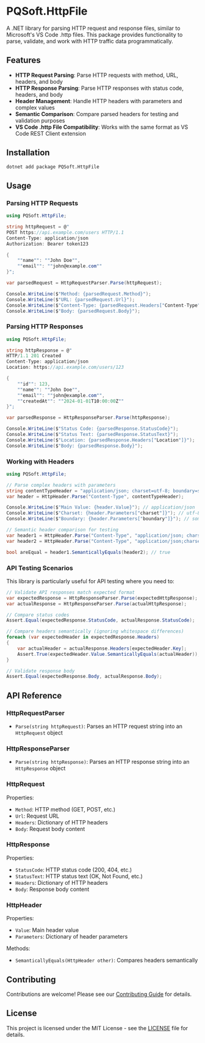 # PQSoft.HttpFile

A .NET library for parsing HTTP request and response files, similar to Microsoft's VS Code .http files. This package provides functionality to parse, validate, and work with HTTP traffic data programmatically.

## Features

- **HTTP Request Parsing**: Parse HTTP requests with method, URL, headers, and body
- **HTTP Response Parsing**: Parse HTTP responses with status code, headers, and body  
- **Header Management**: Handle HTTP headers with parameters and complex values
- **Semantic Comparison**: Compare parsed headers for testing and validation purposes
- **VS Code .http File Compatibility**: Works with the same format as VS Code REST Client extension

## Installation

```bash
dotnet add package PQSoft.HttpFile
```

## Usage

### Parsing HTTP Requests

```csharp
using PQSoft.HttpFile;

string httpRequest = @"
POST https://api.example.com/users HTTP/1.1
Content-Type: application/json
Authorization: Bearer token123

{
    ""name"": ""John Doe"",
    ""email"": ""john@example.com""
}";

var parsedRequest = HttpRequestParser.Parse(httpRequest);

Console.WriteLine($"Method: {parsedRequest.Method}");
Console.WriteLine($"URL: {parsedRequest.Url}");
Console.WriteLine($"Content-Type: {parsedRequest.Headers["Content-Type"]}");
Console.WriteLine($"Body: {parsedRequest.Body}");
```

### Parsing HTTP Responses

```csharp
using PQSoft.HttpFile;

string httpResponse = @"
HTTP/1.1 201 Created
Content-Type: application/json
Location: https://api.example.com/users/123

{
    ""id"": 123,
    ""name"": ""John Doe"",
    ""email"": ""john@example.com"",
    ""createdAt"": ""2024-01-01T10:00:00Z""
}";

var parsedResponse = HttpResponseParser.Parse(httpResponse);

Console.WriteLine($"Status Code: {parsedResponse.StatusCode}");
Console.WriteLine($"Status Text: {parsedResponse.StatusText}");
Console.WriteLine($"Location: {parsedResponse.Headers["Location"]}");
Console.WriteLine($"Body: {parsedResponse.Body}");
```

### Working with Headers

```csharp
using PQSoft.HttpFile;

// Parse complex headers with parameters
string contentTypeHeader = "application/json; charset=utf-8; boundary=something";
var header = HttpHeader.Parse("Content-Type", contentTypeHeader);

Console.WriteLine($"Main Value: {header.Value}"); // application/json
Console.WriteLine($"Charset: {header.Parameters["charset"]}"); // utf-8
Console.WriteLine($"Boundary: {header.Parameters["boundary"]}"); // something

// Semantic header comparison for testing
var header1 = HttpHeader.Parse("Content-Type", "application/json; charset=utf-8");
var header2 = HttpHeader.Parse("Content-Type", "application/json;charset=utf-8");

bool areEqual = header1.SemanticallyEquals(header2); // true
```

### API Testing Scenarios

This library is particularly useful for API testing where you need to:

```csharp
// Validate API responses match expected format
var expectedResponse = HttpResponseParser.Parse(expectedHttpResponse);
var actualResponse = HttpResponseParser.Parse(actualHttpResponse);

// Compare status codes
Assert.Equal(expectedResponse.StatusCode, actualResponse.StatusCode);

// Compare headers semantically (ignoring whitespace differences)
foreach (var expectedHeader in expectedResponse.Headers)
{
    var actualHeader = actualResponse.Headers[expectedHeader.Key];
    Assert.True(expectedHeader.Value.SemanticallyEquals(actualHeader));
}

// Validate response body
Assert.Equal(expectedResponse.Body, actualResponse.Body);
```

## API Reference

### HttpRequestParser

- `Parse(string httpRequest)`: Parses an HTTP request string into an `HttpRequest` object

### HttpResponseParser  

- `Parse(string httpResponse)`: Parses an HTTP response string into an `HttpResponse` object

### HttpRequest

Properties:
- `Method`: HTTP method (GET, POST, etc.)
- `Url`: Request URL
- `Headers`: Dictionary of HTTP headers
- `Body`: Request body content

### HttpResponse

Properties:
- `StatusCode`: HTTP status code (200, 404, etc.)
- `StatusText`: HTTP status text (OK, Not Found, etc.)
- `Headers`: Dictionary of HTTP headers  
- `Body`: Response body content

### HttpHeader

Properties:
- `Value`: Main header value
- `Parameters`: Dictionary of header parameters

Methods:
- `SemanticallyEquals(HttpHeader other)`: Compares headers semantically

## Contributing

Contributions are welcome! Please see our [Contributing Guide](../../CONTRIBUTING.md) for details.

## License

This project is licensed under the MIT License - see the [LICENSE](../../LICENSE) file for details.
